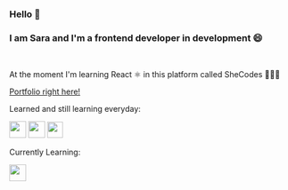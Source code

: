 ### Hello 👋

<h3>I am Sara and I'm a frontend developer in development 😄</h3>
<br />
<p>At the moment I'm learning React ⚛️ in this platform called SheCodes 👩🏼‍💻</p>
<a href= "https://quizzical-bardeen-227cee.netlify.app/">Portfolio right here!</a>
<br />

<p>Learned and still learning everyday:</p>
<div>
<img src="https://www.shecodes.io/assets/logos/technologies/html-0604a6b4c136a971d7ea5d7f5941216ae895093c636027fc3ac53297fea9a502.png" style="width:30px;height:30px;">
<img src="https://www.shecodes.io/assets/logos/technologies/css-c4554008372faa24096997403ee46f3347a87b8f1636cfb148109bac867c03bb.png" style="width:30px;height:30px;">
<img src="https://www.shecodes.io/assets/logos/technologies/javascript-66f17d0db91bf422711333a5899e3ce6e952071c8c7b747021029a41fbf42cd7.png" style="width:28px;height:29px;">
</div>
<p>Currently Learning:</p>
<img src="https://upload.wikimedia.org/wikipedia/commons/thumb/a/a7/React-icon.svg/512px-React-icon.svg.png?20220125121207" style="width: 30px; height:30px;">
<!--

